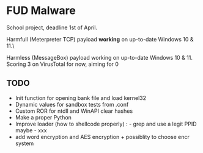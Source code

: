 # FUD Malware

School project, deadline 1st of April.

Harmfull (Meterpreter TCP) payload **working** on up-to-date Windows 10 & 11.\

Harmless (MessageBox) payload working on up-to-date Windows 10 & 11.\
Scoring 3 on VirusTotal for now, aiming for 0


## TODO
 - Init function for opening bank file and load kernel32
 - Dynamic values for sandbox tests from .conf
 - Custom ROR for ntdll and WinAPI clear hashes
 - Make a proper Python
 - Improve loader (how to shellcode properly) :
        - grep and use a legit PPID maybe
        - xxx
 - add word encryption and AES encryption + possiblity to choose encr system


